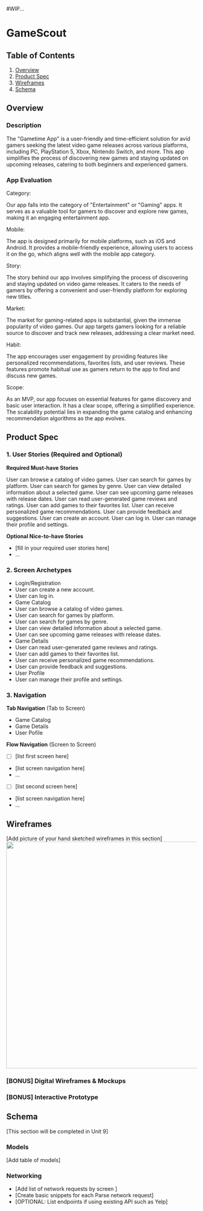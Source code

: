 #WIP...

# GameScout

## Table of Contents

1. [Overview](#Overview)
2. [Product Spec](#Product-Spec)
3. [Wireframes](#Wireframes)
4. [Schema](#Schema)

## Overview
  
### Description

The "Gametime App" is a user-friendly and time-efficient solution for avid gamers seeking the latest video game releases across various platforms, including PC, PlayStation 5, Xbox, Nintendo Switch, and more. This app simplifies the process of discovering new games and staying updated on upcoming releases, catering to both beginners and experienced gamers.

### App Evaluation

Category:

  Our app falls into the category of "Entertainment" or "Gaming" apps. It serves as a valuable tool for gamers to discover and explore new games, making it an engaging entertainment app.

Mobile: 

  The app is designed primarily for mobile platforms, such as iOS and Android. It provides a mobile-friendly experience, allowing users to access it on the go, which aligns well with the mobile app category.

Story: 

  The story behind our app involves simplifying the process of discovering and staying updated on video game releases. It caters to the needs of gamers by offering a convenient and user-friendly platform for exploring new titles.

Market: 

  The market for gaming-related apps is substantial, given the immense popularity of video games. Our app targets gamers looking for a reliable source to discover and track new releases, addressing a clear market need.

Habit: 

  The app encourages user engagement by providing features like personalized recommendations, favorites lists, and user reviews. These features promote habitual use as gamers return to the app to find and discuss new games.

Scope: 

  As an MVP, our app focuses on essential features for game discovery and basic user interaction. It has a clear scope, offering a simplified experience. The scalability potential lies in expanding the game catalog and enhancing recommendation algorithms as the app evolves.

## Product Spec

### 1. User Stories (Required and Optional)

**Required Must-have Stories**

User can browse a catalog of video games.
User can search for games by platform.
User can search for games by genre.
User can view detailed information about a selected game.
User can see upcoming game releases with release dates.
User can read user-generated game reviews and ratings.
User can add games to their favorites list.
User can receive personalized game recommendations.
User can provide feedback and suggestions.
User can create an account.
User can log in.
User can manage their profile and settings.


**Optional Nice-to-have Stories**

* [fill in your required user stories here]
* ...

### 2. Screen Archetypes

- Login/Registration
- User can create a new account.
- User can log in.
- Game Catalog
- User can browse a catalog of video games.
- User can search for games by platform.
- User can search for games by genre.
- User can view detailed information about a selected game.
- User can see upcoming game releases with release dates.
- Game Details
- User can read user-generated game reviews and ratings.
- User can add games to their favorites list.
- User can receive personalized game recommendations.
- User can provide feedback and suggestions.
- User Profile
- User can manage their profile and settings.
  
### 3. Navigation

**Tab Navigation** (Tab to Screen)
* Game Catalog
* Game Details
* User Pofile

**Flow Navigation** (Screen to Screen)

- [ ] [list first screen here]
* [list screen navigation here]
* ...
- [ ] [list second screen here]
* [list screen navigation here]
* ...

## Wireframes

[Add picture of your hand sketched wireframes in this section]
<img src="YOUR_WIREFRAME_IMAGE_URL" width=600>

### [BONUS] Digital Wireframes & Mockups

### [BONUS] Interactive Prototype

## Schema 

[This section will be completed in Unit 9]

### Models

[Add table of models]

### Networking

- [Add list of network requests by screen ]
- [Create basic snippets for each Parse network request]
- [OPTIONAL: List endpoints if using existing API such as Yelp]
